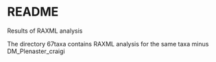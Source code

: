 # README
Results of RAXML analysis

The directory 67taxa contains RAXML analysis for the same taxa minus DM_Plenaster_craigi 
